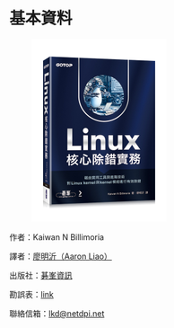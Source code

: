 # 基本資料



<figure><img src=".gitbook/assets/ACL068800.jpg" alt="" width="240"><figcaption></figcaption></figure>

作者：Kaiwan N Billimoria 

譯者：[廖明沂（Aaron Liao）](http://aaron.netdpi.net)

出版社：[碁峯資訊](https://www.gotop.com.tw/books/bookdetails.aspx?types=a\&bn=ACL068800)

勘誤表：[link](http://lkd-errfix.netdpi.net)

聯絡信箱：lkd@netdpi.net

